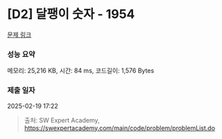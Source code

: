 # [D2] 달팽이 숫자 - 1954 

[문제 링크](https://swexpertacademy.com/main/code/problem/problemDetail.do?contestProbId=AV5PobmqAPoDFAUq) 

### 성능 요약

메모리: 25,216 KB, 시간: 84 ms, 코드길이: 1,576 Bytes

### 제출 일자

2025-02-19 17:22



> 출처: SW Expert Academy, https://swexpertacademy.com/main/code/problem/problemList.do